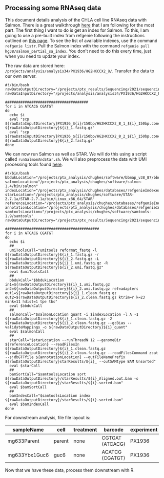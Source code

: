 ## Processing some RNAseq data

This document details analysis of the CHLA cell line RNAseq data with Salmon. There is a great walkthrough [here](http://bioconductor.org/packages/release/workflows/vignettes/rnaseqDTU/inst/doc/rnaseqDTU.html) that I am following for the most part. The first thing I want to do is get an index for Salmon. To this, I am going to use a pre-built index from refgenie following the instructions outlined on [this page](http://refgenie.databio.org/en/latest/install/). To see the list of available indexes, use the command `refgenie listr`. Pull the Salmon index with the command `refgenie pull hg38/salmon_partial_sa_index`. You don't need to do this every time, just when you need to update your index.

The raw data are stored here: `/projects/analysis/analysis34/PX1936/HG2HKCCX2_8/`. Transfer the data to our own server.

```shell
#!/bin/bash
rawDataOutputDirectory="/projects/ptx_results/Sequencing/2021/sequencing20210312_mg633Ybx1Guc6ApaDeepSeq/"
rawDataInputDirectory="/projects/analysis/analysis34/PX1936/HG2HKCCX2_8/"

######################################
for i in ATCACG CGATGT
do
  echo $i
  eval "scp ${rawDataInputDirectory}PX1936_${i}/150bp/HG2HKCCX2_8_1_${i}_150bp.concat.fastq.gz ${rawDataOutputDirectory}${i}_1.fastq.gz"
  eval "scp ${rawDataInputDirectory}PX1936_${i}/150bp/HG2HKCCX2_8_2_${i}_150bp.concat.fastq.gz ${rawDataOutputDirectory}${i}_2.fastq.gz"
done
```

We can now run Salmon as well as STAR. We will do this using a script called `runSalmonAndStar.sh`. We will also preprocess the data with UMI processing tools found [here](https://github.com/weng-lab/umitools).

```shell
#!/bin/bash
bbdukLocation="/projects/ptx_analysis/chughes/software/bbmap_v38_87/bbduk.sh"
salmonLocation="/projects/ptx_analysis/chughes/software/salmon-1.4/bin/salmon"
indexLocation="/projects/ptx_analysis/chughes/databases/refgenieIndexes/hg38/salmon_partial_sa_index/default/"
starLocation="/projects/ptx_analysis/chughes/software/STAR-2.7.1a/STAR-2.7.1a/bin/Linux_x86_64/STAR"
referenceLocation="/projects/ptx_analysis/chughes/databases/refgenieIndexes/hg38/star_index/default/"
annotationLocation="/projects/ptx_analysis/chughes/databases/refgenieIndexes/hg38/gencode_gtf/default/hg38.gtf"
samtoolsLocation="/projects/ptx_analysis/chughes/software/samtools-1.9/samtools"
rawDataOutputDirectory="/projects/ptx_results/Sequencing/2021/sequencing20210312_mg633Ybx1Guc6ApaDeepSeq/"

###########################################
for i in ATCACG CGATGT
do
  echo $i
  ##
  umiToolsCall="umitools reformat_fastq -l ${rawDataOutputDirectory}${i}_1.fastq.gz -r ${rawDataOutputDirectory}${i}_2.fastq.gz -L ${rawDataOutputDirectory}${i}_1.umi.fastq.gz -R ${rawDataOutputDirectory}${i}_2.umi.fastq.gz"
  eval $umiToolsCall
  ##
  bbdukCall="$bbdukLocation in1=${rawDataOutputDirectory}${i}_1.umi.fastq.gz in2=${rawDataOutputDirectory}${i}_2.umi.fastq.gz ref=adapters out1=${rawDataOutputDirectory}${i}_1.clean.fastq.gz out2=${rawDataOutputDirectory}${i}_2.clean.fastq.gz ktrim=r k=23 mink=11 hdist=1 tpe tbo"
  eval $bbdukCall
  ##
  salmonCall="$salmonLocation quant -i $indexLocation -l A -1 ${rawDataOutputDirectory}${i}_1.clean.fastq.gz -2 ${rawDataOutputDirectory}${i}_2.clean.fastq.gz --gcBias --validateMappings -o ${rawDataOutputDirectory}${i}_quant"
  eval $salmonCall
  ##
  starCall="$starLocation --runThreadN 12 --genomeDir ${referenceLocation} --readFilesIn ${rawDataOutputDirectory}${i}_1.clean.fastq.gz ${rawDataOutputDirectory}${i}_2.clean.fastq.gz --readFilesCommand zcat --sjdbGTFfile ${annotationLocation} --outFileNamePrefix ${rawDataOutputDirectory}starResults/${i}_ --outSAMtype BAM Unsorted"
  eval $starCall
  ##
  bamSortCall="$samtoolsLocation sort ${rawDataOutputDirectory}/starResults/${i}_Aligned.out.bam -o ${rawDataOutputDirectory}/starResults/${i}.sorted.bam"
  eval $bamSortCall
  ##
  bamIndexCall="$samtoolsLocation index ${rawDataOutputDirectory}/starResults/${i}.sorted.bam"
  eval $bamIndexCall
done
```

For downstream analysis, file file layout is:

sampleName | cell | treatment | barcode | experiment
| --- | --- | --- | --- | --- |
mg633Parent | parent | none | CGTGAT (ATCACG) | PX1936
mg633Ybx1Guc6 | guc6 | none | ACATCG (CGATGT) | PX1936

Now that we have these data, process them downstream with R.
